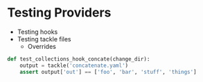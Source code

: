 # Testing Providers

- Testing hooks
- Testing tackle files
  - Overrides




```python
def test_collections_hook_concate(change_dir):
    output = tackle('concatenate.yaml')
    assert output['out'] == ['foo', 'bar', 'stuff', 'things']
```
